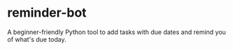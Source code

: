 # reminder-bot
A beginner-friendly Python tool to add tasks with due dates and remind you of what's due today.
